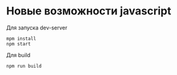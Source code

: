 # Новые возможности javascript

Для запуска dev-server
```
mpm install
npm start
```
Для build
```
npm run build
```
